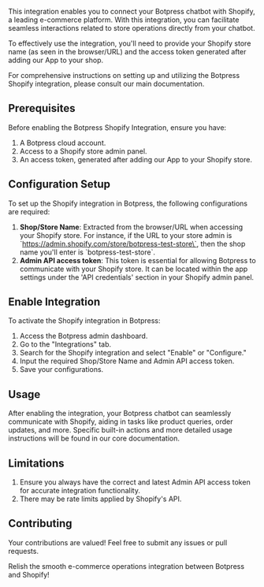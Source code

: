 This integration enables you to connect your Botpress chatbot with Shopify, a leading e-commerce platform. With this integration, you can facilitate seamless interactions related to store operations directly from your chatbot.

To effectively use the integration, you'll need to provide your Shopify store name (as seen in the browser/URL) and the access token generated after adding our App to your shop.

For comprehensive instructions on setting up and utilizing the Botpress Shopify integration, please consult our main documentation.

## Prerequisites

Before enabling the Botpress Shopify Integration, ensure you have:

1. A Botpress cloud account.
2. Access to a Shopify store admin panel.
3. An access token, generated after adding our App to your Shopify store.

## Configuration Setup

To set up the Shopify integration in Botpress, the following configurations are required:

1. **Shop/Store Name**: Extracted from the browser/URL when accessing your Shopify store. For instance, if the URL to your store admin is \`https://admin.shopify.com/store/botpress-test-store\`, then the shop name you'll enter is \`botpress-test-store\`.
2. **Admin API access token**: This token is essential for allowing Botpress to communicate with your Shopify store. It can be located within the app settings under the 'API credentials' section in your Shopify admin panel.

## Enable Integration

To activate the Shopify integration in Botpress:

1. Access the Botpress admin dashboard.
2. Go to the "Integrations" tab.
3. Search for the Shopify integration and select "Enable" or "Configure."
4. Input the required Shop/Store Name and Admin API access token.
5. Save your configurations.

## Usage

After enabling the integration, your Botpress chatbot can seamlessly communicate with Shopify, aiding in tasks like product queries, order updates, and more. Specific built-in actions and more detailed usage instructions will be found in our core documentation.

## Limitations

1. Ensure you always have the correct and latest Admin API access token for accurate integration functionality.
2. There may be rate limits applied by Shopify's API.

## Contributing

Your contributions are valued! Feel free to submit any issues or pull requests.

Relish the smooth e-commerce operations integration between Botpress and Shopify!

